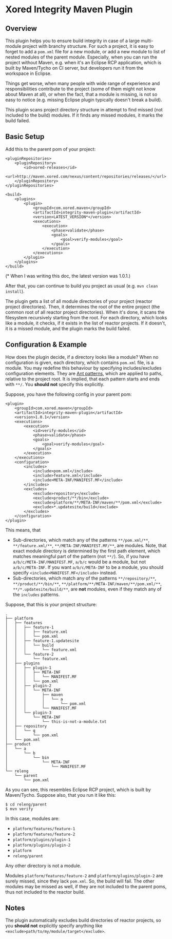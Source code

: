 Xored Integrity Maven Plugin
============================

Overview
--------

This plugin helps you to ensure build integrity in case of a large multi-module project with branchy structure.
For such a project, it is easy to forget to add a `pom.xml` file for a new module, or add a new module to list
of nested modules of the parent module. Especially, when you can run the project without Maven, e.g. when it's
an Eclipse RCP application, which is built by Maven/Tycho on CI server, but developers run it from the workspace in
Eclipse.

Things get worse, when many people with wide range of experience and responsibilities contribute to the project
(some of them might not know about Maven at all), or when the fact, that a module is missing, is not so easy to notice
(e.g. missing Eclipse plugin typically doesn't break a build).

This plugin scans project directory structure in attempt to find missed (not included to the build) modules.
If it finds any missed modules, it marks the build failed.

Basic Setup
-----------

Add this to the parent pom of your project:

    <pluginRepositories>
        <pluginRepository>
            <id>xored-releases</id>
            <url>http://maven.xored.com/nexus/content/repositories/releases/</url>
        </pluginRepository>
    </pluginRepositories>

    <build>
        <plugins>
            <plugin>
                <groupId>com.xored.maven</groupId>
                <artifactId>integrity-maven-plugin</artifactId>
                <version>LATEST_VERSION*</version>
                <executions>
                    <execution>
                        <phase>validate</phase>
                        <goals>
                            <goal>verify-modules</goal>
                        </goals>
                    </execution>
                </executions>
            </plugin>
        </plugins>
    </build>

(\* When I was writing this doc, the latest version was 1.0.1.)

After that, you can continue to build you project as usual (e.g. `mvn clean install`).

The plugin gets a list of all module directories of your project (reactor project directories). Then, it determines
the root of the entire project (the common root of all reactor project directories). When it's done, it scans the filesystem
recursively starting from the root. For each directory, which looks like a module, it checks,
if it exists in the list of reactor projects. If it doesn't, it is a missed module, and the plugin marks the build failed.

Configuration & Example
-----------------------

How does the plugin decide, if a directory looks like a module? When no configuration is given, each directory,
which contains `pom.xml` file, is a module. You may redefine this behaviour by specifying includes/excludes
configuration elements. They are [Ant patterns](http://ant.apache.org/manual/dirtasks.html#patterns), which are applied
to paths, relative to the project root. It is implied, that each pattern starts and ends with `**/`. You **should not**
specify this explicitly.

Suppose, you have the following config in your parent pom:

    <plugin>
        <groupId>com.xored.maven</groupId>
        <artifactId>integrity-maven-plugin</artifactId>
        <version>1.0.1</version>
        <executions>
            <execution>
                <id>verify-modules</id>
                <phase>validate</phase>
                <goals>
                    <goal>verify-modules</goal>
                </goals>
            </execution>
        </executions>
        <configuration>
            <includes>
                <include>pom.xml</include>
                <include>feature.xml</include>
                <include>META-INF/MANIFEST.MF</include>
            </includes>
            <excludes>
                <exclude>repository</exclude>
                <exclude>product/**/bin</exclude>
                <exclude>platform/**/META-INF/maven/**/pom.xml</exclude>
                <exclude>*.updatesite/build</exclude>
            </excludes>
        </configuration>
    </plugin>

This means, that
* Sub-directories, which match any of the patterns `**/pom.xml/**`, `**/feature.xml/**`,
  `**/META-INF/MANIFEST.MF/**`, are modules. Note, that exact module directory is determined by the first path element,
  which matches meaningful part of the pattern (not `**/`). So, if you have `a/b/c/META-INF/MANIFEST.MF`, `a/b/c` would
  be a module, but not `a/b/c/META-INF`. If you want `a/b/c/META-INF` to be a module, you should specify
  `<include>MANIFEST.MF</include>` instead.
* Sub-directories, which match any of the patterns `**/repository/**`, `**/product/**/bin/**`,
  `**/platform/**/META-INF/maven/**/pom.xml/**`, `**/*.updatesite/build/**`, are **not** modules, even if they match
  any of the `includes` patterns.

Suppose, that this is your project structure:

    .
    ├── platform
    │   ├── features
    │   │   ├── feature-1
    │   │   │   ├── feature.xml
    │   │   │   └── pom.xml
    │   │   ├── feature-1.updatesite
    │   │   │   └── build
    │   │   │       └── feature.xml
    │   │   └── feature-2
    │   │       └── feature.xml
    │   ├── plugins
    │   │   ├── plugin-1
    │   │   │   ├── META-INF
    │   │   │   │   └── MANIFEST.MF
    │   │   │   └── pom.xml
    │   │   ├── plugin-2
    │   │   │   └── META-INF
    │   │   │       ├── maven
    │   │   │       │   └── a
    │   │   │       │       └── pom.xml
    │   │   │       └── MANIFEST.MF
    │   │   └── plugin-3
    │   │       └── META-INF
    │   │           └── this-is-not-a-module.txt
    │   ├── repository
    │   │   └── q
    │   │       └── pom.xml
    │   └── pom.xml
    ├── product
    │   └── a
    │       └── b
    │           └── bin
    │               └── META-INF
    │                   └── MANIFEST.MF
    └── releng
        └── parent
            └── pom.xml

As you can see, this resembles Eclipse RCP project, which is built by Maven/Tycho. Suppose also, that you run it
like this:

    $ cd releng/parent
    $ mvn verify

In this case, modules are:
* `platform/features/feature-1`
* `platform/features/feature-2`
* `platform/plugins/plugin-1`
* `platform/plugins/plugin-2`
* `platform`
* `releng/parent`

Any other directory is not a module.

Modules `platform/features/feature-2` and `platform/plugins/plugin-2` are surely missed, since they lack `pom.xml`.
So, the build will fail. The other modules may be missed as well, if they are not included to the parent poms, thus
not included to the reactor build.

Notes
-----

The plugin automatically excludes build directories of reactor projects, so you **should not** explicitly specify
anything like `<exclude>path/to/my/module/target</exclude>`.
